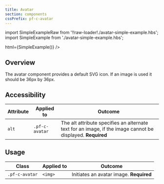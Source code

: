 ```yaml
---
title: Avatar
section: components
cssPrefix: pf-c-avatar
---
```


import SimpleExampleRaw from '!!raw-loader!./avatar-simple-example.hbs';
import SimpleExample from './avatar-simple-example.hbs';

<Example 
  title="Avatar simple" 
  handlebars={SimpleExampleRaw}>
  html={SimpleExample()} />

## Overview

The avatar component provides a default SVG icon. If an image is used it should be 36px by 36px.

## Accessibility

| Attribute | Applied to | Outcome |
| -- | -- | -- |
| `alt` | `.pf-c-avatar` | The alt attribute specifies an alternate text for an image, if the image cannot be displayed. **Required** |


## Usage

| Class | Applied to | Outcome |
| -- | -- | -- |
| `.pf-c-avatar` | `<img>` |  Initiates an avatar image. **Required** |
